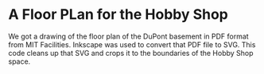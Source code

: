 # A Floor PLan for the Hobby Shop

We got a drawing of the floor plan of the DuPont basement in PDF
format from MIT Facilities.  Inkscape was used to convert that PDF
file to SVG. This code cleans up that SVG and crops it to the
boundaries of the Hobby Shop space.

